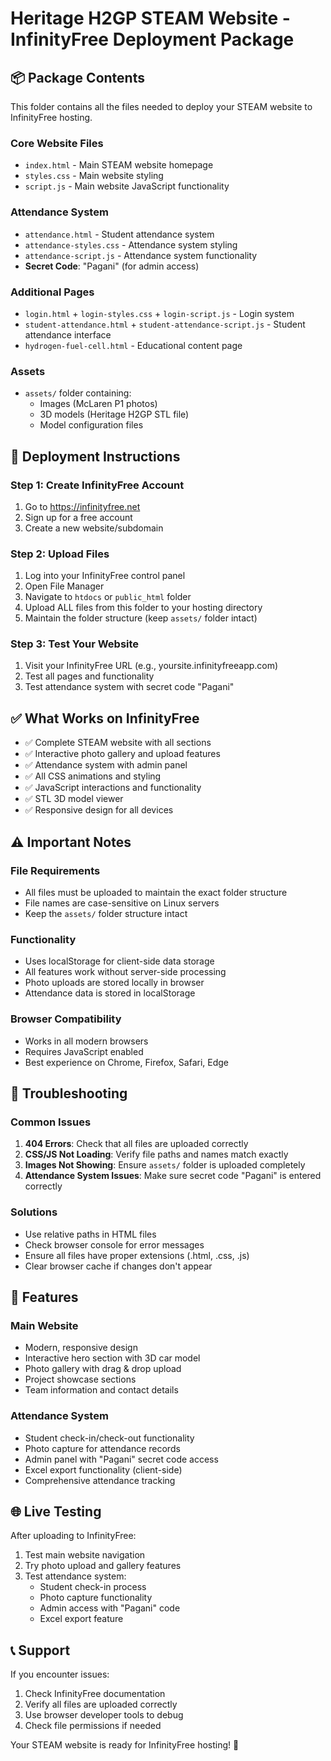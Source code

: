 # Heritage H2GP STEAM Website - InfinityFree Deployment Package

## 📦 Package Contents

This folder contains all the files needed to deploy your STEAM website to InfinityFree hosting.

### Core Website Files
- `index.html` - Main STEAM website homepage
- `styles.css` - Main website styling
- `script.js` - Main website JavaScript functionality

### Attendance System
- `attendance.html` - Student attendance system
- `attendance-styles.css` - Attendance system styling
- `attendance-script.js` - Attendance system functionality
- **Secret Code**: "Pagani" (for admin access)

### Additional Pages
- `login.html` + `login-styles.css` + `login-script.js` - Login system
- `student-attendance.html` + `student-attendance-script.js` - Student attendance interface
- `hydrogen-fuel-cell.html` - Educational content page

### Assets
- `assets/` folder containing:
  - Images (McLaren P1 photos)
  - 3D models (Heritage H2GP STL file)
  - Model configuration files

## 🚀 Deployment Instructions

### Step 1: Create InfinityFree Account
1. Go to https://infinityfree.net
2. Sign up for a free account
3. Create a new website/subdomain

### Step 2: Upload Files
1. Log into your InfinityFree control panel
2. Open File Manager
3. Navigate to `htdocs` or `public_html` folder
4. Upload ALL files from this folder to your hosting directory
5. Maintain the folder structure (keep `assets/` folder intact)

### Step 3: Test Your Website
1. Visit your InfinityFree URL (e.g., yoursite.infinityfreeapp.com)
2. Test all pages and functionality
3. Test attendance system with secret code "Pagani"

## ✅ What Works on InfinityFree

- ✅ Complete STEAM website with all sections
- ✅ Interactive photo gallery and upload features
- ✅ Attendance system with admin panel
- ✅ All CSS animations and styling
- ✅ JavaScript interactions and functionality
- ✅ STL 3D model viewer
- ✅ Responsive design for all devices

## ⚠️ Important Notes

### File Requirements
- All files must be uploaded to maintain the exact folder structure
- File names are case-sensitive on Linux servers
- Keep the `assets/` folder structure intact

### Functionality
- Uses localStorage for client-side data storage
- All features work without server-side processing
- Photo uploads are stored locally in browser
- Attendance data is stored in localStorage

### Browser Compatibility
- Works in all modern browsers
- Requires JavaScript enabled
- Best experience on Chrome, Firefox, Safari, Edge

## 🔧 Troubleshooting

### Common Issues
1. **404 Errors**: Check that all files are uploaded correctly
2. **CSS/JS Not Loading**: Verify file paths and names match exactly
3. **Images Not Showing**: Ensure `assets/` folder is uploaded completely
4. **Attendance System Issues**: Make sure secret code "Pagani" is entered correctly

### Solutions
- Use relative paths in HTML files
- Check browser console for error messages
- Ensure all files have proper extensions (.html, .css, .js)
- Clear browser cache if changes don't appear

## 📱 Features

### Main Website
- Modern, responsive design
- Interactive hero section with 3D car model
- Photo gallery with drag & drop upload
- Project showcase sections
- Team information and contact details

### Attendance System
- Student check-in/check-out functionality
- Photo capture for attendance records
- Admin panel with "Pagani" secret code access
- Excel export functionality (client-side)
- Comprehensive attendance tracking

## 🌐 Live Testing

After uploading to InfinityFree:
1. Test main website navigation
2. Try photo upload and gallery features
3. Test attendance system:
   - Student check-in process
   - Photo capture functionality
   - Admin access with "Pagani" code
   - Excel export feature

## 📞 Support

If you encounter issues:
1. Check InfinityFree documentation
2. Verify all files are uploaded correctly
3. Use browser developer tools to debug
4. Check file permissions if needed

Your STEAM website is ready for InfinityFree hosting! 🎉
